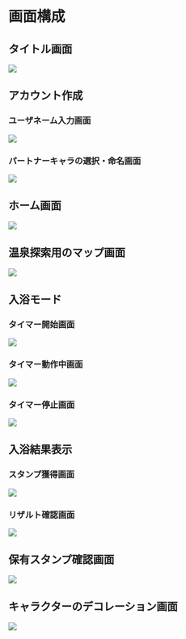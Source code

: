# 画面構成

## タイトル画面

![](./title.png)

## アカウント作成

### ユーザネーム入力画面

![](./account_init.png)

### パートナーキャラの選択・命名画面

![](./character_init.png)

## ホーム画面

![](./home.png)

## 温泉探索用のマップ画面

![](./location_check.png)

## 入浴モード

### タイマー開始画面

![](./timer_start.png)

### タイマー動作中画面

![](./timer_working.png)

### タイマー停止画面

![](./timer_stop.png)

## 入浴結果表示

### スタンプ獲得画面

![](stamp_get.png)

### リザルト確認画面

![](./onsen_result.png)

## 保有スタンプ確認画面

![](./stamp_gallery.png)

## キャラクターのデコレーション画面

![](./character_decoration.png)
